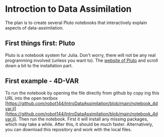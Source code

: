 # Introction to Data Assimilation

The plan is to create several Pluto notebooks that interactively explain aspects of data-assimilation.

## First things first: Pluto

Pluto is a notebook system for Julia. Don't worry, there will not be any real programming involved (unless you want to).
The [website of Pluto](https://plutojl.org/) and scroll down a bit to the installation part.

## First example - 4D-VAR

To run the notebook by opening the file directly from github by copy ing this URL into the open textbox
[https://github.com/robot144/IntroDataAssimilation/blob/main/notebook_4dvar.jl](https://github.com/robot144/IntroDataAssimilation/blob/main/notebook_4dvar.jl).
Then run the notebook. First it will install any missing packages, which may take a while. After this, it should be much faster.
Alternatively, you can download this repository and work with the local files.

